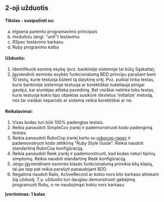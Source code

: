 ## **2-oji užduotis**

#### **Tikslas - susipažinti su:** 

<ol type="a">
    <li>elgsena paremto programavimo principais</li>
    <li>moduliniu (angl. "unit") testavimu</li>
    <li>RSpec testavimo karkasu</li>
    <li>Ruby progravimo kalba</li>
</ol>

#### **Užduotis:**

1. Identifikuoti esminę esybę (pvz. bankinėje sistemoje tai būtų Sąskaita); 
2. Įgyvendinti esminės esybės funkcionalumą BDD principu parašant bent 10 testų, kurie testuoja būtent tą dalykinę sritį. Pvz. puikiai tinka testas, kuris bankinėje sistemoje testuoja ar korektiškai nukeliauja pinigai gavėjui, kai siuntėjas atlieka pavedimą. Bet visiškai netinka toks testas, kuris testuoja kokio tipo objektas susikūrė iškvietus 'initialize' metodą, nes tai visiškai neparodo ar sistema veikia korektiškai ar ne.

#### **Reikalavimai:**
1. Visas kodas turi būti 100% padengtas testais.
2. Reikia panaudoti SimpleCov įrankį ir pademonstruoti kodo padengimą testais.
3. Reikia panaudoti RuboCop įrankį kartu su [rubocop-rspec](https://github.com/backus/rubocop-rspec) ir pademonstruoti kodo atitikimą "Ruby Style Guide". Reikia naudoti standartinę RuboCop konfigūraciją.
4. Reikia panaudoti Reek įrankį ir pademonstruoti, kad kodas neturi tipinių simptomų. Reikia naudoti standartinę Reek konfigūraciją.
5. Jeigu įgyvendinant esminės klasės funkcionalumą prireikia kitų klasių, tai jas taip pat reikia parašyti panaudojant BDD.
6. Negalima naudoti Rails, ActiveRecord ar kokio nors kito karkaso atliekant šią užduotį. T.y. užduotis turi daugiau demonstruoti gebėjimą programuoti Ruby, o ne naudojimąsi kokiu nors karkasu.

**Įvertinimas: 1 balas**   
